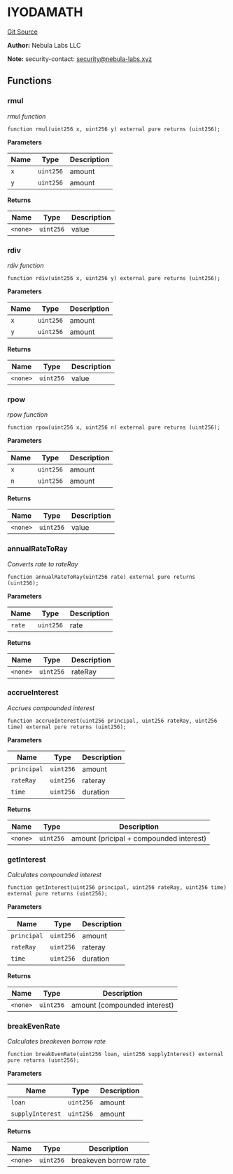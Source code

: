 # IYODAMATH
[Git Source](https://github.com/nebula-labs-xyz/lendefi-protocol/blob/aaed57cb7ee1c677c0c943d32a39d9411c489fc9/contracts/interfaces/IYodaMath.sol)

**Author:**
Nebula Labs LLC

**Note:**
security-contact: security@nebula-labs.xyz


## Functions
### rmul

*rmul function*


```solidity
function rmul(uint256 x, uint256 y) external pure returns (uint256);
```
**Parameters**

|Name|Type|Description|
|----|----|-----------|
|`x`|`uint256`|amount|
|`y`|`uint256`|amount|

**Returns**

|Name|Type|Description|
|----|----|-----------|
|`<none>`|`uint256`|value|


### rdiv

*rdiv function*


```solidity
function rdiv(uint256 x, uint256 y) external pure returns (uint256);
```
**Parameters**

|Name|Type|Description|
|----|----|-----------|
|`x`|`uint256`|amount|
|`y`|`uint256`|amount|

**Returns**

|Name|Type|Description|
|----|----|-----------|
|`<none>`|`uint256`|value|


### rpow

*rpow function*


```solidity
function rpow(uint256 x, uint256 n) external pure returns (uint256);
```
**Parameters**

|Name|Type|Description|
|----|----|-----------|
|`x`|`uint256`|amount|
|`n`|`uint256`|amount|

**Returns**

|Name|Type|Description|
|----|----|-----------|
|`<none>`|`uint256`|value|


### annualRateToRay

*Converts rate to rateRay*


```solidity
function annualRateToRay(uint256 rate) external pure returns (uint256);
```
**Parameters**

|Name|Type|Description|
|----|----|-----------|
|`rate`|`uint256`|rate|

**Returns**

|Name|Type|Description|
|----|----|-----------|
|`<none>`|`uint256`|rateRay|


### accrueInterest

*Accrues compounded interest*


```solidity
function accrueInterest(uint256 principal, uint256 rateRay, uint256 time) external pure returns (uint256);
```
**Parameters**

|Name|Type|Description|
|----|----|-----------|
|`principal`|`uint256`|amount|
|`rateRay`|`uint256`|rateray|
|`time`|`uint256`|duration|

**Returns**

|Name|Type|Description|
|----|----|-----------|
|`<none>`|`uint256`|amount (pricipal + compounded interest)|


### getInterest

*Calculates compounded interest*


```solidity
function getInterest(uint256 principal, uint256 rateRay, uint256 time) external pure returns (uint256);
```
**Parameters**

|Name|Type|Description|
|----|----|-----------|
|`principal`|`uint256`|amount|
|`rateRay`|`uint256`|rateray|
|`time`|`uint256`|duration|

**Returns**

|Name|Type|Description|
|----|----|-----------|
|`<none>`|`uint256`|amount (compounded interest)|


### breakEvenRate

*Calculates breakeven borrow rate*


```solidity
function breakEvenRate(uint256 loan, uint256 supplyInterest) external pure returns (uint256);
```
**Parameters**

|Name|Type|Description|
|----|----|-----------|
|`loan`|`uint256`|amount|
|`supplyInterest`|`uint256`|amount|

**Returns**

|Name|Type|Description|
|----|----|-----------|
|`<none>`|`uint256`|breakeven borrow rate|


